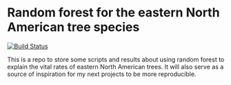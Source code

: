 # Random forest for the eastern North American tree species

[![Build Status](https://travis-ci.org/willvieira/TreesRandomForest.svg?branch=master)](https://travis-ci.org/willvieira/TreesRandomForest)

This is a repo to store some scripts and results about using random forest to explain the vital rates of eastern North American trees. It will also serve as a source of inspiration for my next projects to be more reproducible.
